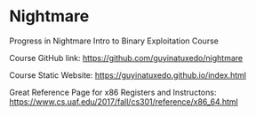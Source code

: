 # Nightmare
Progress in Nightmare Intro to Binary Exploitation Course

Course GitHub link: https://github.com/guyinatuxedo/nightmare

Course Static Website: https://guyinatuxedo.github.io/index.html

Great Reference Page for x86 Registers and Instructons: https://www.cs.uaf.edu/2017/fall/cs301/reference/x86_64.html